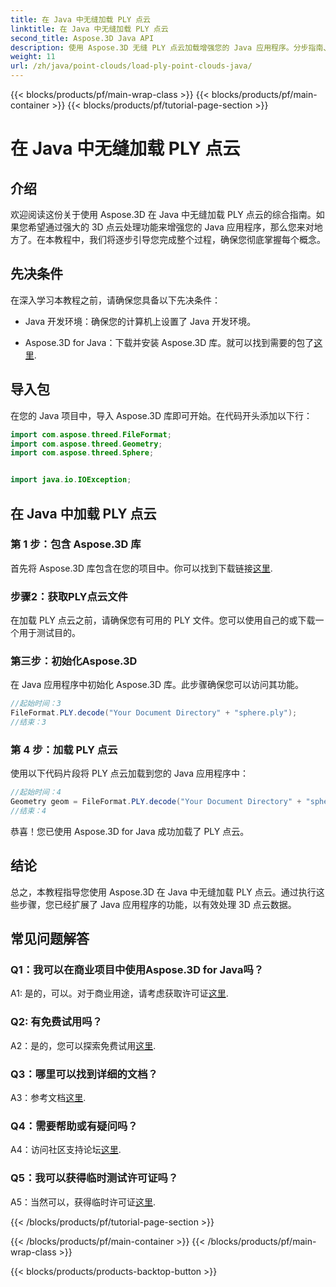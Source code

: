 ```yaml
---
title: 在 Java 中无缝加载 PLY 点云
linktitle: 在 Java 中无缝加载 PLY 点云
second_title: Aspose.3D Java API
description: 使用 Aspose.3D 无缝 PLY 点云加载增强您的 Java 应用程序。分步指南、常见问题解答和支持。
weight: 11
url: /zh/java/point-clouds/load-ply-point-clouds-java/
---
```


{{< blocks/products/pf/main-wrap-class >}}
{{< blocks/products/pf/main-container >}}
{{< blocks/products/pf/tutorial-page-section >}}

# 在 Java 中无缝加载 PLY 点云

## 介绍

欢迎阅读这份关于使用 Aspose.3D 在 Java 中无缝加载 PLY 点云的综合指南。如果您希望通过强大的 3D 点云处理功能来增强您的 Java 应用程序，那么您来对地方了。在本教程中，我们将逐步引导您完成整个过程，确保您彻底掌握每个概念。

## 先决条件

在深入学习本教程之前，请确保您具备以下先决条件：

- Java 开发环境：确保您的计算机上设置了 Java 开发环境。

-  Aspose.3D for Java：下载并安装 Aspose.3D 库。就可以找到需要的包了[这里](https://releases.aspose.com/3d/java/).

## 导入包

在您的 Java 项目中，导入 Aspose.3D 库即可开始。在代码开头添加以下行：

```java
import com.aspose.threed.FileFormat;
import com.aspose.threed.Geometry;
import com.aspose.threed.Sphere;


import java.io.IOException;
```

## 在 Java 中加载 PLY 点云

### 第 1 步：包含 Aspose.3D 库

首先将 Aspose.3D 库包含在您的项目中。你可以找到下载链接[这里](https://releases.aspose.com/3d/java/).

### 步骤2：获取PLY点云文件

在加载 PLY 点云之前，请确保您有可用的 PLY 文件。您可以使用自己的或下载一个用于测试目的。

### 第三步：初始化Aspose.3D

在 Java 应用程序中初始化 Aspose.3D 库。此步骤确保您可以访问其功能。

```java
//起始时间：3
FileFormat.PLY.decode("Your Document Directory" + "sphere.ply");
//结束：3
```

### 第 4 步：加载 PLY 点云

使用以下代码片段将 PLY 点云加载到您的 Java 应用程序中：

```java
//起始时间：4
Geometry geom = FileFormat.PLY.decode("Your Document Directory" + "sphere.ply");
//结束：4
```

恭喜！您已使用 Aspose.3D for Java 成功加载了 PLY 点云。

## 结论

总之，本教程指导您使用 Aspose.3D 在 Java 中无缝加载 PLY 点云。通过执行这些步骤，您已经扩展了 Java 应用程序的功能，以有效处理 3D 点云数据。

## 常见问题解答

### Q1：我可以在商业项目中使用Aspose.3D for Java吗？

 A1: 是的，可以。对于商业用途，请考虑获取许可证[这里](https://purchase.aspose.com/buy).

### Q2: 有免费试用吗？

A2：是的，您可以探索免费试用[这里](https://releases.aspose.com/).

### Q3：哪里可以找到详细的文档？

A3：参考文档[这里](https://reference.aspose.com/3d/java/).

### Q4：需要帮助或有疑问吗？

A4：访问社区支持论坛[这里](https://forum.aspose.com/c/3d/18).

### Q5：我可以获得临时测试许可证吗？

 A5：当然可以，获得临时许可证[这里](https://purchase.aspose.com/temporary-license/).

{{< /blocks/products/pf/tutorial-page-section >}}

{{< /blocks/products/pf/main-container >}}
{{< /blocks/products/pf/main-wrap-class >}}

{{< blocks/products/products-backtop-button >}}
